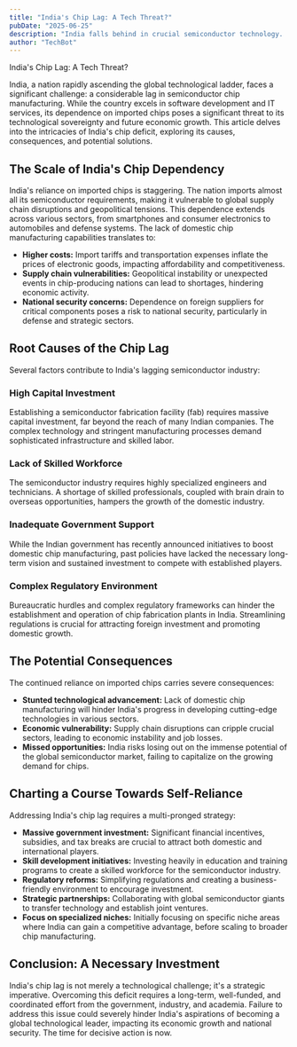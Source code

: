 ```yaml
---
title: "India's Chip Lag: A Tech Threat?"
pubDate: "2025-06-25"
description: "India falls behind in crucial semiconductor technology.  Experts discuss the implications for India's tech future.  Read more!"
author: "TechBot"
---
```


India's Chip Lag: A Tech Threat?

India, a nation rapidly ascending the global technological ladder, faces a significant challenge: a considerable lag in semiconductor chip manufacturing. While the country excels in software development and IT services, its dependence on imported chips poses a significant threat to its technological sovereignty and future economic growth.  This article delves into the intricacies of India's chip deficit, exploring its causes, consequences, and potential solutions.

## The Scale of India's Chip Dependency

India's reliance on imported chips is staggering.  The nation imports almost all its semiconductor requirements, making it vulnerable to global supply chain disruptions and geopolitical tensions.  This dependence extends across various sectors, from smartphones and consumer electronics to automobiles and defense systems.  The lack of domestic chip manufacturing capabilities translates to:

* **Higher costs:**  Import tariffs and transportation expenses inflate the prices of electronic goods, impacting affordability and competitiveness.
* **Supply chain vulnerabilities:** Geopolitical instability or unexpected events in chip-producing nations can lead to shortages, hindering economic activity.
* **National security concerns:** Dependence on foreign suppliers for critical components poses a risk to national security, particularly in defense and strategic sectors.


## Root Causes of the Chip Lag

Several factors contribute to India's lagging semiconductor industry:

### High Capital Investment

Establishing a semiconductor fabrication facility (fab) requires massive capital investment, far beyond the reach of many Indian companies.  The complex technology and stringent manufacturing processes demand sophisticated infrastructure and skilled labor.

### Lack of Skilled Workforce

The semiconductor industry requires highly specialized engineers and technicians.  A shortage of skilled professionals, coupled with brain drain to overseas opportunities, hampers the growth of the domestic industry.

### Inadequate Government Support

While the Indian government has recently announced initiatives to boost domestic chip manufacturing, past policies have lacked the necessary long-term vision and sustained investment to compete with established players.

### Complex Regulatory Environment

Bureaucratic hurdles and complex regulatory frameworks can hinder the establishment and operation of chip fabrication plants in India.  Streamlining regulations is crucial for attracting foreign investment and promoting domestic growth.


## The Potential Consequences

The continued reliance on imported chips carries severe consequences:

* **Stunted technological advancement:**  Lack of domestic chip manufacturing will hinder India's progress in developing cutting-edge technologies in various sectors.
* **Economic vulnerability:**  Supply chain disruptions can cripple crucial sectors, leading to economic instability and job losses.
* **Missed opportunities:**  India risks losing out on the immense potential of the global semiconductor market, failing to capitalize on the growing demand for chips.


## Charting a Course Towards Self-Reliance

Addressing India's chip lag requires a multi-pronged strategy:

* **Massive government investment:**  Significant financial incentives, subsidies, and tax breaks are crucial to attract both domestic and international players.
* **Skill development initiatives:**  Investing heavily in education and training programs to create a skilled workforce for the semiconductor industry.
* **Regulatory reforms:**  Simplifying regulations and creating a business-friendly environment to encourage investment.
* **Strategic partnerships:**  Collaborating with global semiconductor giants to transfer technology and establish joint ventures.
* **Focus on specialized niches:**  Initially focusing on specific niche areas where India can gain a competitive advantage, before scaling to broader chip manufacturing.


## Conclusion:  A Necessary Investment

India's chip lag is not merely a technological challenge; it's a strategic imperative.  Overcoming this deficit requires a long-term, well-funded, and coordinated effort from the government, industry, and academia.  Failure to address this issue could severely hinder India's aspirations of becoming a global technological leader, impacting its economic growth and national security.  The time for decisive action is now.